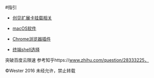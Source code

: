 #指引

- [创见扩展卡挂载相关](https://github.com/We5ter/How-To-Use-macOS/blob/master/创见扩展卡相关.md)
   
- [macOS软件](https://github.com/We5ter/How-To-Use-macOS/blob/master/mac软件.md)
   
- [Chrome浏览器插件](https://github.com/We5ter/How-To-Use-macOS/blob/master/chrome插件.md)

- [终端shell选择](https://github.com/We5ter/How-To-Use-macOS/blob/master/终端shell选择.md)


突破百度云限速 参考知乎https://www.zhihu.com/question/28333225，


&copy;Wester 2016  未经允许，禁止转载
